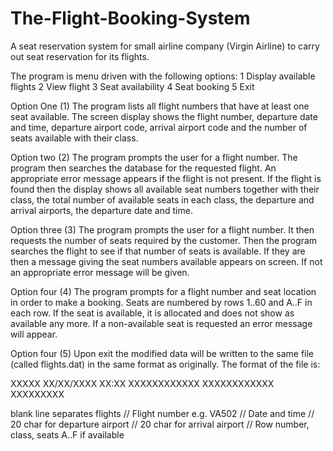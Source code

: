 # The-Flight-Booking-System

A seat reservation system for small airline company (Virgin Airline) to carry out seat reservation for its flights.

The program is menu driven with the following options:
1 Display available flights
2 View flight
3 Seat availability
4 Seat booking
5 Exit

Option One (1)
The program lists all flight numbers that have at least one seat available. The screen display shows the flight number, departure date and time, departure airport code, arrival airport code and the number of seats available with their class.

Option two (2)
The program prompts the user for a flight number. The program then searches the database for the requested flight. An appropriate error message appears if the flight is not present. If the flight is found then the display shows all available seat numbers together with their class, the total number of available seats in each class, the departure and arrival airports, the departure date and time.

Option three (3)
The program prompts the user for a flight number. It then requests the number of seats required by the customer. Then the program searches the flight to see if that number of seats is available. If they are then a message giving the seat numbers available appears on screen. If not an appropriate error message will be given.

Option four (4)
The program prompts for a flight number and seat location in order to make a booking. Seats are numbered by rows 1..60 and A..F in each row. If the seat is available, it is allocated and does not show as available any more. If a non-available seat is requested an error message will appear.

Option four (5)
Upon exit the modified data will be written to the same file (called flights.dat) in the same format as originally.
The format of the file is:

XXXXX
XX/XX/XXXX XX:XX
XXXXXXXXXXXX
XXXXXXXXXXXX
XXXXXXXXX

blank line separates flights
// Flight number e.g. VA502
// Date and time
// 20 char for departure airport
// 20 char for arrival airport
// Row number, class, seats A..F if available

